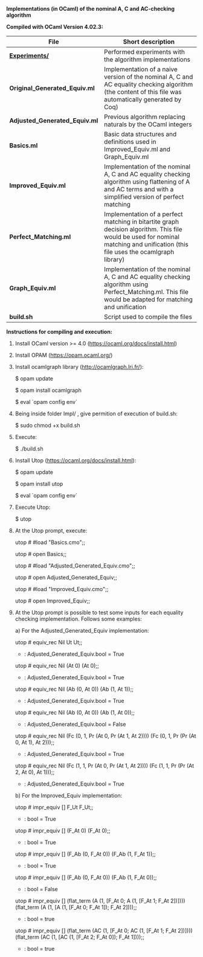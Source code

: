 **Implementations (in OCaml) of the nominal A, C and AC-checking algorithm**


**Compiled with OCaml Version 4.02.3:**


**File** | Short description
------------ | -------------
**[Experiments/](https://github.com/wtonribeiro/nominal-ac/tree/master/Impl-Equiv/Experiments)** | Performed experiments with the algorithm implementations
**Original_Generated_Equiv.ml**  | Implementation of a naive version of the nominal A, C and AC equality checking algorithm (the content of this file was automatically generated by Coq)
**Adjusted_Generated_Equiv.ml**  | Previous algorithm replacing naturals by the OCaml integers
**Basics.ml** | Basic data structures and definitions used in Improved_Equiv.ml and Graph_Equiv.ml
**Improved_Equiv.ml** | Implementation of the nominal A, C and AC equality checking algorithm using flattening of A and AC terms and with a simplified version of perfect matching 
**Perfect_Matching.ml** | Implementation of a perfect matching in bitartite graph decision algorithm. This file would be used for nominal matching and unification (this file uses the ocamlgraph library)
**Graph_Equiv.ml** | Implementation of the nominal A, C and AC equality checking algorithm using Perfect_Matching.ml. This file would be adapted for matching and unification
**build.sh**  | Script used to compile the files



**Instructions for compiling and execution:**

1) Install OCaml version >= 4.0 (https://ocaml.org/docs/install.html)


2) Install OPAM (https://opam.ocaml.org/)


3) Install ocamlgraph library (http://ocamlgraph.lri.fr/):

   $ opam update
   
   $ opam install ocamlgraph
   
   $ eval \`opam config env\`
  

4) Being inside folder Impl/ , give permition of execution of build.sh:

   $ sudo chmod +x build.sh


5) Execute: 
   
   $ ./build.sh


6) Install Utop (https://ocaml.org/docs/install.html):

   $ opam update
   
   $ opam install utop
   
   $ eval \`opam config env\`

7) Execute Utop: 
   
   $ utop

8) At the Utop prompt, execute:

   utop # #load "Basics.cmo";;
   
   utop # open Basics;;
   
   utop # #load "Adjusted_Generated_Equiv.cmo";;
   
   utop # open Adjusted_Generated_Equiv;;

   utop # #load "Improved_Equiv.cmo";;
   
   utop # open Improved_Equiv;;


9) At the Utop prompt is possible to test some inputs 
   for each equality checking implementation. Follows some examples:


   a) For the Adjusted_Generated_Equiv implementation:

   utop # equiv_rec Nil Ut Ut;;
   - : Adjusted_Generated_Equiv.bool = True

   utop # equiv_rec Nil (At 0) (At 0);;
   - : Adjusted_Generated_Equiv.bool = True

   utop # equiv_rec Nil (Ab (0, At 0)) (Ab (1, At 1));;
   - : Adjusted_Generated_Equiv.bool = True

   utop # equiv_rec Nil (Ab (0, At 0)) (Ab (1, At 0));;
   - : Adjusted_Generated_Equiv.bool = False
   
   utop # equiv_rec Nil (Fc (0, 1, Pr (At 0, Pr (At 1, At 2)))) (Fc (0, 1, Pr (Pr (At 0, At 1), At 2)));;
   - : Adjusted_Generated_Equiv.bool = True
   
   utop # equiv_rec Nil (Fc (1, 1, Pr (At 0, Pr (At 1, At 2)))) (Fc (1, 1, Pr (Pr (At 2, At 0), At 1)));;
   - : Adjusted_Generated_Equiv.bool = True
   
   b) For the Improved_Equiv implementation:

   utop # impr_equiv [] F_Ut F_Ut;;
   - : bool = True

   utop # impr_equiv [] (F_At 0) (F_At 0);;
   - : bool = True

   utop # impr_equiv [] (F_Ab (0, F_At 0)) (F_Ab (1, F_At 1));;
   - : bool = True

   utop # impr_equiv [] (F_Ab (0, F_At 0)) (F_Ab (1, F_At 0));;
   - : bool = False
   
   utop # impr_equiv [] (flat_term (A (1, [F_At 0; A (1, [F_At 1; F_At 2])]))) (flat_term (A (1, [A (1, [F_At 0; F_At 1]); F_At 2])));;
   - : bool = true
   
   utop # impr_equiv [] (flat_term (AC (1, [F_At 0; AC (1, [F_At 1; F_At 2])]))) (flat_term (AC (1, [AC (1, [F_At 2; F_At 0]); F_At 1])));;
   - : bool = true






